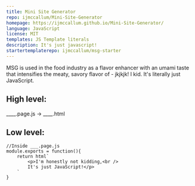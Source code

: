 ```yaml
---
title: Mini Site Generator
repo: ijmccallum/Mini-Site-Generator
homepage: https://ijmccallum.github.io/Mini-Site-Generator/
language: JavaScript
license: MIT
templates: JS Template literals
description: It's just javascript!
startertemplaterepo: ijmccallum/msg-starter
---
```


MSG is used in the food industry as a flavor enhancer with an umami taste that intensifies the meaty, savory flavor of - jkjkjk! I kid. It's literally just JavaScript.

## High level:

____.page.js ->  ____.html

## Low level:

```
//Inside ___.page.js
module.exports = function(){
    return html`
        <p>I'm honestly not kidding,<br />
        It's just JavaScript!</p>
    `
}
```